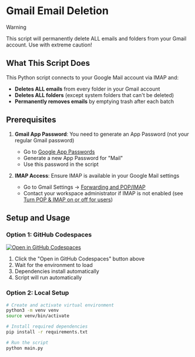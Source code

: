 # Gmail Email Deletion

> [!WARNING]  
> This script will permanently delete ALL emails and folders from your Gmail account. Use with extreme caution!

## What This Script Does

This Python script connects to your Google Mail account via IMAP and:

- **Deletes ALL emails** from every folder in your Gmail account
- **Deletes ALL folders** (except system folders that can't be deleted)
- **Permanently removes emails** by emptying trash after each batch

## Prerequisites

1. **Gmail App Password**: You need to generate an App Password (not your regular Gmail password)

   - Go to [Google App Passwords](https://myaccount.google.com/apppasswords)
   - Generate a new App Password for "Mail"
   - Use this password in the script

2. **IMAP Access**: Ensure IMAP is available in your Google Mail settings
   - Go to Gmail Settings → [Forwarding and POP/IMAP](https://mail.google.com/mail/u/0/#settings/fwdandpop)
   - Contact your workspace administrator if IMAP is not enabled (see [Turn POP & IMAP on or off for users](https://support.google.com/a/answer/105694?hl=en&sjid=12332642361958922417-EU))

## Setup and Usage

### Option 1: GitHub Codespaces

[![Open in GitHub Codespaces](https://github.com/codespaces/badge.svg)](https://codespaces.new/bennycode/gmail-email-purger)

1. Click the "Open in GitHub Codespaces" button above
2. Wait for the environment to load
3. Dependencies install automatically
4. Script will run automatically

### Option 2: Local Setup

```bash
# Create and activate virtual environment
python3 -m venv venv
source venv/bin/activate

# Install required dependencies
pip install -r requirements.txt

# Run the script
python main.py
```
